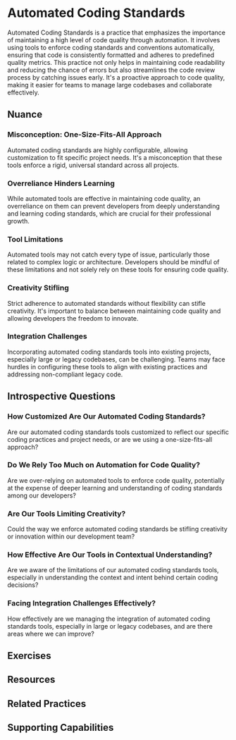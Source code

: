 # Automated Coding Standards

Automated Coding Standards is a practice that emphasizes the importance of maintaining a high level of code quality through automation. It involves using tools to enforce coding standards and conventions automatically, ensuring that code is consistently formatted and adheres to predefined quality metrics. This practice not only helps in maintaining code readability and reducing the chance of errors but also streamlines the code review process by catching issues early. It's a proactive approach to code quality, making it easier for teams to manage large codebases and collaborate effectively.

## Nuance

### Misconception: One-Size-Fits-All Approach
Automated coding standards are highly configurable, allowing customization to fit specific project needs. It's a misconception that these tools enforce a rigid, universal standard across all projects.

### Overreliance Hinders Learning
While automated tools are effective in maintaining code quality, an overreliance on them can prevent developers from deeply understanding and learning coding standards, which are crucial for their professional growth.

### Tool Limitations
Automated tools may not catch every type of issue, particularly those related to complex logic or architecture. Developers should be mindful of these limitations and not solely rely on these tools for ensuring code quality.

### Creativity Stifling
Strict adherence to automated standards without flexibility can stifle creativity. It's important to balance between maintaining code quality and allowing developers the freedom to innovate.

### Integration Challenges
Incorporating automated coding standards tools into existing projects, especially large or legacy codebases, can be challenging. Teams may face hurdles in configuring these tools to align with existing practices and addressing non-compliant legacy code.

## Introspective Questions

### How Customized Are Our Automated Coding Standards?
Are our automated coding standards tools customized to reflect our specific coding practices and project needs, or are we using a one-size-fits-all approach?

### Do We Rely Too Much on Automation for Code Quality?
Are we over-relying on automated tools to enforce code quality, potentially at the expense of deeper learning and understanding of coding standards among our developers?

### Are Our Tools Limiting Creativity?
Could the way we enforce automated coding standards be stifling creativity or innovation within our development team?

### How Effective Are Our Tools in Contextual Understanding?
Are we aware of the limitations of our automated coding standards tools, especially in understanding the context and intent behind certain coding decisions?

### Facing Integration Challenges Effectively?
How effectively are we managing the integration of automated coding standards tools, especially in large or legacy codebases, and are there areas where we can improve?


## Exercises

<!-- TODO: insert a list of exercises / experiments the reader can try to see if this practice will help their team / organization improve -->

## Resources

<!-- TODO: insert a list of resources that explore this practice. For each item, give a brief summary of the resource. -->

## Related Practices

<!-- TODO: insert a list of [linked practices](/practices) that relate to this practice. For each item, give a brief explanation of how the linked practice supports / relates to this practice. Also categorize each linked practices as one of the following: Enables, Requires, Improves -->

## Supporting Capabilities

<!-- TODO: insert a list of [linked capabilities](/capabilities) that this practice supports. For each item, give a brief explanation of how the linked capability is supported by / relates to this practice. Also categorize each linked capability as one of the following: Enables, Requires, Improves -->
